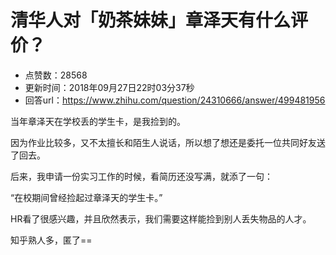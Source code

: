 # 清华人对「奶茶妹妹」章泽天有什么评价？
- 点赞数：28568
- 更新时间：2018年09月27日22时03分37秒
- 回答url：https://www.zhihu.com/question/24310666/answer/499481956
<body>
 <p data-pid="c2OgF-nu">当年章泽天在学校丢的学生卡，是我捡到的。</p>
 <p data-pid="l5RM0t6B">因为作业比较多，又不太擅长和陌生人说话，所以想了想还是委托一位共同好友送了回去。</p>
 <p data-pid="s7qvipFK">后来，我申请一份实习工作的时候，看简历还没写满，就添了一句：</p>
 <p data-pid="GhH-x5Ss">“在校期间曾经捡起过章泽天的学生卡。”</p>
 <p data-pid="R1a_AI_2">HR看了很感兴趣，并且欣然表示，我们需要这样能捡到别人丢失物品的人才。</p>
 <p data-pid="5P6oMcUb">知乎熟人多，匿了==</p>
</body>